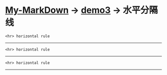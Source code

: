 # [My-MarkDown](../README.md) -> [demo3](demo3.md) -> 水平分隔线

    <hr> horizontal rule
    
---

    <hr> horizontal rule
    
***

    <hr> horizontal rule
    
___
